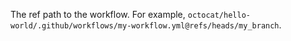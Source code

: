 The ref path to the workflow. For example, `octocat/hello-world/.github/workflows/my-workflow.yml@refs/heads/my_branch`.